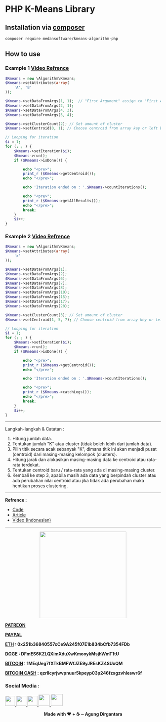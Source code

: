 # PHP K-Means Library

## Installation via [composer](https://getcomposer.org)

```bash
composer require medansoftware/kmeans-algorithm-php
```

## How to use

### Example 1 [Video Refrence](https://www.youtube.com/watch?v=MayK_kwJgv4)

```php
$Kmeans = new \Algorithm\Kmeans;
$Kmeans->setAttributes(array(
	'A', 'B'
));

$Kmeans->setDataFromArgs(1, 1);  // "First Argument" assign to "First Attribute" and "Second Argument" assign to "Second Attribute" etc.
$Kmeans->setDataFromArgs(2, 1);
$Kmeans->setDataFromArgs(4, 3);
$Kmeans->setDataFromArgs(5, 4);

$Kmeans->setClusterCount(2); // Set amount of cluster
$Kmeans->setCentroid(0, 1); // Choose centroid from array key or left blank will auto fill

// Looping for iteration
$i = 1;
for (; ; ) {
	$Kmeans->setIteration($i);
	$Kmeans->run();
	if ($Kmeans->isDone()) {

		echo "<pre>";
		print_r ($Kmeans->getCentroid());
		echo "</pre>";

		echo 'Iteration ended on : '.$Kmeans->countIterations();

		echo "<pre>";
		print_r ($Kmeans->getAllResults());
		echo "</pre>";
		break;
	}
	$i++;
}
```

### Example 2 [Video Refrence](https://www.youtube.com/watch?v=FUwxw9Rv4Ls)

```php
$Kmeans = new \Algorithm\Kmeans;
$Kmeans->setAttributes(array(
	'x'
));

$Kmeans->setDataFromArgs(1);
$Kmeans->setDataFromArgs(2);
$Kmeans->setDataFromArgs(6);
$Kmeans->setDataFromArgs(7);
$Kmeans->setDataFromArgs(8);
$Kmeans->setDataFromArgs(10);
$Kmeans->setDataFromArgs(15);
$Kmeans->setDataFromArgs(17);
$Kmeans->setDataFromArgs(20);

$Kmeans->setClusterCount(3); // Set amount of cluster
$Kmeans->setCentroid(1, 5, 7); // Choose centroid from array key or left blank will auto fill

// Looping for iteration
$i = 1;
for (; ; ) {
	$Kmeans->setIteration($i);
	$Kmeans->run();
	if ($Kmeans->isDone()) {

		echo "<pre>";
		print_r ($Kmeans->getCentroid());
		echo "</pre>";

		echo 'Iteration ended on : '.$Kmeans->countIterations();

		echo "<pre>";
		print_r ($Kmeans->catchLogs());
		echo "</pre>";
		break;
	}
	$i++;
}
```

---

Langkah-langkah & Catatan : 

1. Hitung jumlah data.
2. Tentukan jumlah "K" atau cluster (tidak boleh lebih dari jumlah data).
3. Pilih titik secara acak sebanyak "K", dimana titik ini akan menjadi pusat (centroid) dari masing-masing kelompok (clusters).
4. Hitung jarak dan alokasikan masing-masing data ke centroid atau rata-rata terdekat.
5. Tentukan centroid baru / rata-rata yang ada di masing-masing cluster.
6. Kembali ke step 3, apabila masih ada data yang berpindah cluster atau ada perubahan nilai centroid atau jika tidak ada perubahan maka hentikan proses clustering.

---

**Refrence :**

- [Code](https://codepad.co/snippet/php-kmeans-library)
- [Article](http://studyshut.blogspot.com/2018/12/contoh-perhitungan-manual-menggunakan.html)
- [Video (Indonesian)](https://www.youtube.com/watch?v=MayK_kwJgv4)

---

<p align="center"><img src="https://cdn-images-1.medium.com/max/738/1*G95uyokAH4JC5Ppvx4LmoQ@2x.png" width="280"></p>

[**PATREON**](https://www.patreon.com/agoenks29D)

[**PAYPAL**](https://www.paypal.me/agungdirgantara)

**[ETH](https://www.blockchain.com/eth/address/0x251b36840557cCe9A245f07E1b834bCfb7354FDb) : 0x251b36840557cCe9A245f07E1b834bCfb7354FDb**

**[DOGE](https://dogechain.info/address/DFmES6KZLQXimXduXwKmooykMsjhWmT1tU) : DFmES6KZLQXimXduXwKmooykMsjhWmT1tU**

**[BITCOIN](https://www.blockchain.com/btc/address/1MEqUeg7fXTkBMFWfJZE9yJREsKZ4SUxQM) : 1MEqUeg7fXTkBMFWfJZE9yJREsKZ4SUxQM**

**[BITCOIN CASH](https://www.blockchain.com/bch/address/qzrllcyrjwvpnuur5kpeyp03p246fzsgzvhleswr6f) : qzrllcyrjwvpnuur5kpeyp03p246fzsgzvhleswr6f**

### Social Media : 

<a class="social_link" href="https://fb.me/agoenks29D">
	<img src="https://static.xx.fbcdn.net/rsrc.php/yo/r/iRmz9lCMBD2.ico" width="32" style="margin-bottom: 2px;">
</a>

<a class="social_link" href="https://instragram.com/agoenks29D">
	<img src="https://www.instagram.com/static/images/ico/favicon.ico/36b3ee2d91ed.ico" width="32">
</a>

<a class="social_link" href="https://t.me/agoenks29D">
	<img src="https://web.telegram.org/favicon.ico" width="32">
</a>

<a class="social_link" href="https://api.whatsapp.com/send?phone=6282167368585&text=Hello,i get your contact from github">
	<img src="https://static.whatsapp.net/rsrc.php/v3/yP/r/rYZqPCBaG70.png" width="36">
</a>

<a class="social_link" href="https://www.youtube.com/channel/UCwXyVSMRqAuyyQtXVoMrf2A?view_as=subscriber&sub_cotnfirmation=1">
	<img src="https://s.ytimg.com/yts/img/favicon_48-vflVjB_Qk.png" width="38">
</a> 

<p></p>

<p align="center"><b>Made with ❤️ + ☕ ~ Agung Dirgantara</b></p>